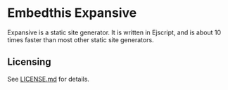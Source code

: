 # Embedthis Expansive

Expansive is a static site generator. It is written in Ejscript, and is about 10 times faster
than most other static site generators.

Licensing
---
See [LICENSE.md](LICENSE.md) for details.

